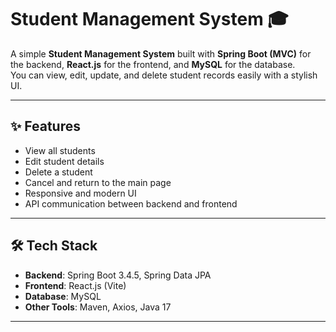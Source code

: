 # Student Management System 🎓

A simple **Student Management System** built with **Spring Boot (MVC)** for the backend, **React.js** for the frontend, and **MySQL** for the database.  
You can view, edit, update, and delete student records easily with a stylish UI.

---

## ✨ Features
- View all students
- Edit student details
- Delete a student
- Cancel and return to the main page
- Responsive and modern UI
- API communication between backend and frontend

---

## 🛠️ Tech Stack
- **Backend**: Spring Boot 3.4.5, Spring Data JPA
- **Frontend**: React.js (Vite)
- **Database**: MySQL
- **Other Tools**: Maven, Axios, Java 17

---